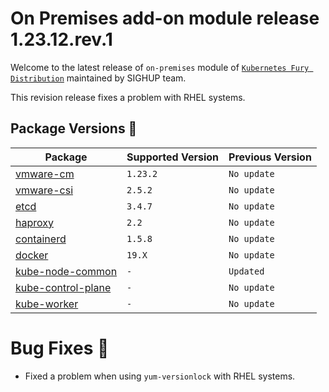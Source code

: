 # On Premises add-on module release 1.23.12.rev.1

Welcome to the latest release of `on-premises` module of [`Kubernetes Fury Distribution`](https://github.com/sighupio/fury-distribution) maintained by SIGHUP team.

This revision release fixes a problem with RHEL systems.

## Package Versions 🚢

| Package                                              | Supported Version | Previous Version  |
|------------------------------------------------------|-------------------|-------------------|
| [vmware-cm](katalog/vmware-cm)                       | `1.23.2`          | `No update`       |
| [vmware-csi](katalog/vmware-csi)                     | `2.5.2`           | `No update`       |
| [etcd](roles/etcd)                                   | `3.4.7`           | `No update`       |
| [haproxy](roles/haproxy)                             | `2.2`             | `No update`       |
| [containerd](roles/containerd)                       | `1.5.8`           | `No update`       |
| [docker](roles/docker)                               | `19.X`            | `No update`       |
| [kube-node-common](roles/kube-node-common)           | `-`               | `Updated`         |
| [kube-control-plane](roles/kube-control-plane)       | `-`               | `No update`       |
| [kube-worker](roles/kube-worker)                     | `-`               | `No update`       |

# Bug Fixes 🐛

- Fixed a problem when using `yum-versionlock` with RHEL systems.

